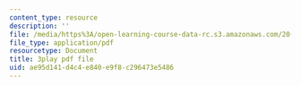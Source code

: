 ```yaml
---
content_type: resource
description: ''
file: /media/https%3A/open-learning-course-data-rc.s3.amazonaws.com/20-219-becoming-the-next-bill-nye-writing-and-hosting-the-educational-show-january-iap-2015/ae95d141d4c4e840e9f8c296473e5486_H5yiAANS0Fc.pdf
file_type: application/pdf
resourcetype: Document
title: 3play pdf file
uid: ae95d141-d4c4-e840-e9f8-c296473e5486
---
```

